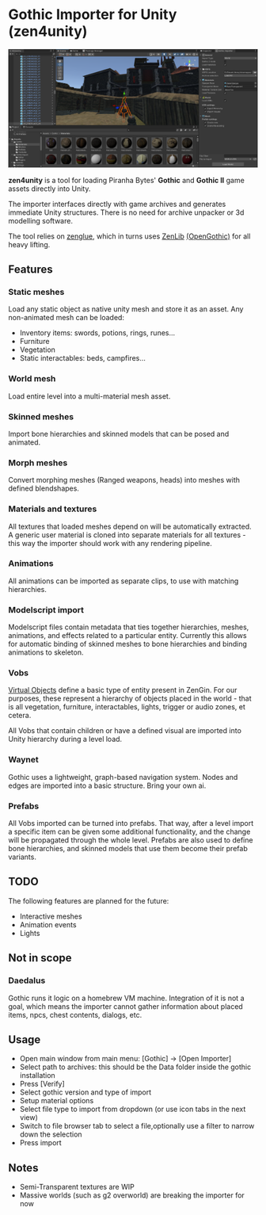 # Gothic Importer for Unity (zen4unity)

![preview](https://github.com/kejran/zen4unity/blob/master/preview.png?raw=true)

__zen4unity__ is a tool for loading Piranha Bytes' __Gothic__ and __Gothic II__ game assets directly into Unity. 

The importer interfaces directly with game archives and generates immediate Unity structures. There is no need for archive unpacker or 3d modelling software.

The tool relies on [zenglue](https://github.com/kejran/zenglue/), which in turns uses [ZenLib](https://github.com/ataulien/ZenLib) [(OpenGothic)](https://github.com/Try/ZenLib) for all heavy lifting.

## Features

### Static meshes
Load any static object as native unity mesh and store it as an asset. Any non-animated mesh can be loaded: 
* Inventory items: swords, potions, rings, runes...
* Furniture
* Vegetation
* Static interactables: beds, campfires...

### World mesh
Load entire level into a multi-material mesh asset. 

### Skinned meshes
Import bone hierarchies and skinned models that can be posed and animated.

### Morph meshes
Convert morphing meshes (Ranged weapons, heads) into meshes with defined blendshapes.

### Materials and textures
All textures that loaded meshes depend on will be automatically extracted. A generic user material is cloned into separate materials for all textures - this way the importer should work with any rendering pipeline.

### Animations
All animations can be imported as separate clips, to use with matching hierarchies. 

### Modelscript import
Modelscript files contain metadata that ties together hierarchies, meshes, animations, and effects related to a particular entity. Currently this allows for automatic binding of skinned meshes to bone hierarchies and binding animations to skeleton.

### Vobs
[Virtual Objects](https://regoth-project.github.io/REGoth-bs/case-studies/object-kinds.html) define a basic type of entity present in ZenGin. For our purposes, these represent a hierarchy of objects placed in the world - that is all vegetation, furniture, interactables, lights, trigger or audio zones, et cetera. 

All Vobs that contain children or have a defined visual are imported into Unity hierarchy during a level load.  

### Waynet
Gothic uses a lightweight, graph-based navigation system. Nodes and edges are imported into a basic structure. Bring your own ai. 

### Prefabs
All Vobs imported can be turned into prefabs. That way, after a level import a specific item can be given some additional functionality, and the change will be propagated through the whole level.
Prefabs are also used to define bone hierarchies, and skinned models that use them become their prefab variants.

## TODO
The following features are planned for the future:
- Interactive meshes
- Animation events
- Lights

## Not in scope
### Daedalus
Gothic runs it logic on a homebrew VM machine. Integration of it is not a goal, which means the importer cannot gather information about placed items, npcs, chest contents, dialogs, etc.  

## Usage
* Open main window from main menu: [Gothic] -> [Open Importer]
* Select path to archives: this should be the Data folder inside the gothic installation
* Press [Verify] 
* Select gothic version and type of import
* Setup material options
* Select file type to import from dropdown (or use icon tabs in the next view)
* Switch to file browser tab to select a file,optionally use a filter to narrow down the selection
* Press import

## Notes
* Semi-Transparent textures are WIP
* Massive worlds (such as g2 overworld) are breaking the importer for now